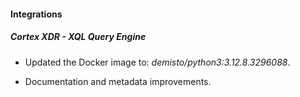 
#### Integrations

##### Cortex XDR - XQL Query Engine
- Updated the Docker image to: *demisto/python3:3.12.8.3296088*.


- Documentation and metadata improvements.
  